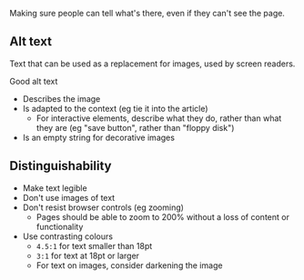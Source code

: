 Making sure people can tell what's there, even if they can't see the page.

## Alt text
Text that can be used as a replacement for images, used by screen readers.

Good alt text
- Describes the image
- Is adapted to the context (eg tie it into the article)
	- For interactive elements, describe what they do, rather than what they are (eg "save button", rather than "floppy disk")
- Is an empty string for decorative images

## Distinguishability
- Make text legible
- Don't use images of text
- Don't resist browser controls (eg zooming)
	- Pages should be able to zoom to 200% without a loss of content or functionality
- Use contrasting colours
	- `4.5:1` for text smaller than 18pt
	- `3:1` for text at 18pt or larger
	- For text on images, consider darkening the image